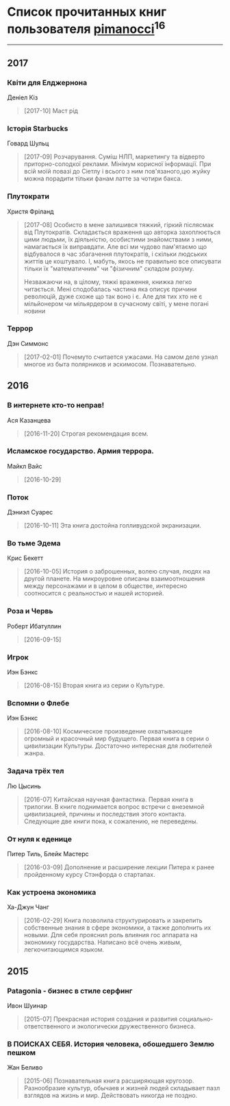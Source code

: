 # Список прочитанных книг пользователя [pimanocci](https://plus.google.com/117124011531379579265)<sup>16</sup>
---

## 2017

### Квіти для Елджернона
Деніел Кіз
> [2017-10] Маст рід


### Історія Starbucks
Говард Шульц
> [2017-09] Розчарування. Суміш НЛП, маркетингу та відверто приторно-солодкої реклами. Мінімум корисної інформації. При всій моїй повазі до Сіетлу і всього з ним пов'язаного,цю жуйку можна порадити тільки фанам латте за чотири бакса.


### Плутократи
Христя Фріланд
> [2017-08] Особисто в мене залишився тяжкий, гіркий післясмак від Плутократів. Складається враження що авторка захоплюється цими людьми, їх діяльністю, особистими знайомствами з ними, намагається їх виправдати. Але всі ми чудово пам'ятаємо що відбувалося в час збагачення плутократів, і скільки людських життів це коштувало. І, мабуть, якось не правильно все описувати тільки їх "математичним" чи "фізичним" складом розуму. 
> 
> Незважаючи на, в цілому, тяжкі враження, книжка легко читається. Мені сподобалась частина яка описує причини революцій, дуже схоже що так воно і є. Але для тих хто не є мільйонером чи мільярдером в сучасному світі, у мене погані новини


### Террор
Дэн Симмонс
> [2017-02-01] Почемуто считается ужасами. На самом деле узнал многое из быта полярников и эскимосом. Познавательно.



## 2016

### В интернете кто-то неправ!
Ася Казанцева
> [2016-11-20] Строгая рекомендация всем.


### Исламское государство. Армия террора.
Майкл Вайс
> [2016-10-29] 


### Поток
Дэниэл Суарес
> [2016-10-11] Эта книга достойна голливудской экранизации.


### Во тьме Эдема
Крис Бекетт
> [2016-10-05] История о заброшенных, волею случая, людях на другой планете. На микроуровне описаны взаимоотношения между персонажами и в целом в обществе, интересно соотносится с реальностью и нашей историей.


### Роза и Червь
Роберт Ибатуллин
> [2016-09-15] 


### Игрок
Иэн Бэнкс
> [2016-08-15] Вторая книга из серии о Культуре.


### Вспомни о Флебе
Иэн Бэнкс
> [2016-08-10] Космическое произведение охватывающее огромный и красочный мир будущего. Первая книга в серии о цивилизации Культуры. Достаточно интересная для любителей жанра.


### Задача трёх тел
Лю Цысинь
> [2016-07] Китайская научная фантастика. Первая книга в трилогии. В книге поднимается вопрос встречи с внеземной цивилизацией, причины и последствия этого контакта. Следующие две книги пока, к сожалению, не переведены.


### От нуля к еденице
Питер Тиль, Блейк Мастерс
> [2016-03-09] Дополнение и расширение лекции Питера к ранее пройденному курсу Стэнфорда о стартапах.


### Как устроена экономика
Ха-Джун Чанг
> [2016-02-29] Книга позволила структурировать и закрепить собственные знания в сфере экономики, а также дополнить их новыми. Для себя прояснил роль влияния гос аппарата на экономику государства. Написано всё очень живым, легкочитающимся языком.



## 2015

### Patagonia - бизнес в стиле серфинг
Ивон Шуинар
> [2015-07] Прекрасная история создания и развития социально-ответственного и экологически дружественного бизнеса.


### В ПОИСКАХ СЕБЯ. История человека, обошедшего Землю пешком
Жан Беливо
> [2015-06] Познавательная книга расширяющая кругозор. Разнообразие культур, обычаев и жизней людей складывает пазл взглядов на жизнь и мир. Действовать никогда не поздно.



